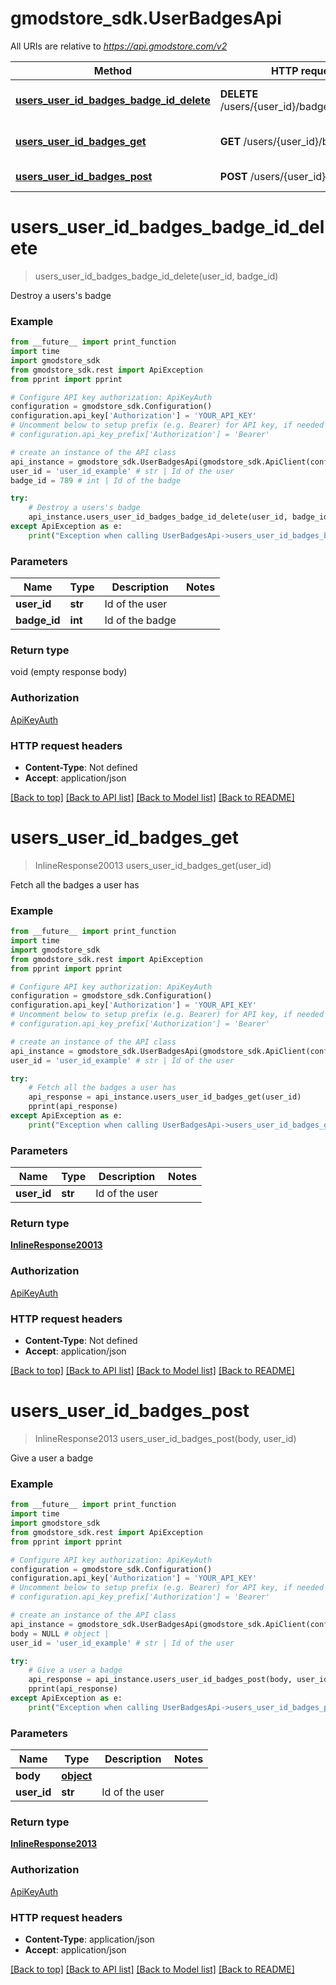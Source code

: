 # gmodstore_sdk.UserBadgesApi

All URIs are relative to *https://api.gmodstore.com/v2*

Method | HTTP request | Description
------------- | ------------- | -------------
[**users_user_id_badges_badge_id_delete**](UserBadgesApi.md#users_user_id_badges_badge_id_delete) | **DELETE** /users/{user_id}/badges/{badge_id} | Destroy a users&#x27;s badge
[**users_user_id_badges_get**](UserBadgesApi.md#users_user_id_badges_get) | **GET** /users/{user_id}/badges | Fetch all the badges a user has
[**users_user_id_badges_post**](UserBadgesApi.md#users_user_id_badges_post) | **POST** /users/{user_id}/badges | Give a user a badge

# **users_user_id_badges_badge_id_delete**
> users_user_id_badges_badge_id_delete(user_id, badge_id)

Destroy a users's badge

### Example
```python
from __future__ import print_function
import time
import gmodstore_sdk
from gmodstore_sdk.rest import ApiException
from pprint import pprint

# Configure API key authorization: ApiKeyAuth
configuration = gmodstore_sdk.Configuration()
configuration.api_key['Authorization'] = 'YOUR_API_KEY'
# Uncomment below to setup prefix (e.g. Bearer) for API key, if needed
# configuration.api_key_prefix['Authorization'] = 'Bearer'

# create an instance of the API class
api_instance = gmodstore_sdk.UserBadgesApi(gmodstore_sdk.ApiClient(configuration))
user_id = 'user_id_example' # str | Id of the user
badge_id = 789 # int | Id of the badge

try:
    # Destroy a users's badge
    api_instance.users_user_id_badges_badge_id_delete(user_id, badge_id)
except ApiException as e:
    print("Exception when calling UserBadgesApi->users_user_id_badges_badge_id_delete: %s\n" % e)
```

### Parameters

Name | Type | Description  | Notes
------------- | ------------- | ------------- | -------------
 **user_id** | **str**| Id of the user | 
 **badge_id** | **int**| Id of the badge | 

### Return type

void (empty response body)

### Authorization

[ApiKeyAuth](../README.md#ApiKeyAuth)

### HTTP request headers

 - **Content-Type**: Not defined
 - **Accept**: application/json

[[Back to top]](#) [[Back to API list]](../README.md#documentation-for-api-endpoints) [[Back to Model list]](../README.md#documentation-for-models) [[Back to README]](../README.md)

# **users_user_id_badges_get**
> InlineResponse20013 users_user_id_badges_get(user_id)

Fetch all the badges a user has

### Example
```python
from __future__ import print_function
import time
import gmodstore_sdk
from gmodstore_sdk.rest import ApiException
from pprint import pprint

# Configure API key authorization: ApiKeyAuth
configuration = gmodstore_sdk.Configuration()
configuration.api_key['Authorization'] = 'YOUR_API_KEY'
# Uncomment below to setup prefix (e.g. Bearer) for API key, if needed
# configuration.api_key_prefix['Authorization'] = 'Bearer'

# create an instance of the API class
api_instance = gmodstore_sdk.UserBadgesApi(gmodstore_sdk.ApiClient(configuration))
user_id = 'user_id_example' # str | Id of the user

try:
    # Fetch all the badges a user has
    api_response = api_instance.users_user_id_badges_get(user_id)
    pprint(api_response)
except ApiException as e:
    print("Exception when calling UserBadgesApi->users_user_id_badges_get: %s\n" % e)
```

### Parameters

Name | Type | Description  | Notes
------------- | ------------- | ------------- | -------------
 **user_id** | **str**| Id of the user | 

### Return type

[**InlineResponse20013**](InlineResponse20013.md)

### Authorization

[ApiKeyAuth](../README.md#ApiKeyAuth)

### HTTP request headers

 - **Content-Type**: Not defined
 - **Accept**: application/json

[[Back to top]](#) [[Back to API list]](../README.md#documentation-for-api-endpoints) [[Back to Model list]](../README.md#documentation-for-models) [[Back to README]](../README.md)

# **users_user_id_badges_post**
> InlineResponse2013 users_user_id_badges_post(body, user_id)

Give a user a badge

### Example
```python
from __future__ import print_function
import time
import gmodstore_sdk
from gmodstore_sdk.rest import ApiException
from pprint import pprint

# Configure API key authorization: ApiKeyAuth
configuration = gmodstore_sdk.Configuration()
configuration.api_key['Authorization'] = 'YOUR_API_KEY'
# Uncomment below to setup prefix (e.g. Bearer) for API key, if needed
# configuration.api_key_prefix['Authorization'] = 'Bearer'

# create an instance of the API class
api_instance = gmodstore_sdk.UserBadgesApi(gmodstore_sdk.ApiClient(configuration))
body = NULL # object | 
user_id = 'user_id_example' # str | Id of the user

try:
    # Give a user a badge
    api_response = api_instance.users_user_id_badges_post(body, user_id)
    pprint(api_response)
except ApiException as e:
    print("Exception when calling UserBadgesApi->users_user_id_badges_post: %s\n" % e)
```

### Parameters

Name | Type | Description  | Notes
------------- | ------------- | ------------- | -------------
 **body** | [**object**](object.md)|  | 
 **user_id** | **str**| Id of the user | 

### Return type

[**InlineResponse2013**](InlineResponse2013.md)

### Authorization

[ApiKeyAuth](../README.md#ApiKeyAuth)

### HTTP request headers

 - **Content-Type**: application/json
 - **Accept**: application/json

[[Back to top]](#) [[Back to API list]](../README.md#documentation-for-api-endpoints) [[Back to Model list]](../README.md#documentation-for-models) [[Back to README]](../README.md)

